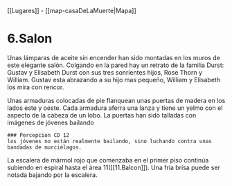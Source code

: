[[Lugares]]  -  [[map-casaDeLaMuerte|Mapa]]

# 6.Salon

Unas lámparas de aceite sin encender han sido montadas en los muros de este elegante salón. Colgando en la pared hay un retrato de la familia Durst: Gustav y Elisabeth Durst con sus tres sonrientes hijos, Rose Thorn y William.  Gustav esta abrazando a su hijo mas pequeño, William y Elisabeth los mira con rencor.

Unas armaduras colocadas de pie flanquean unas puertas de madera en los lados este y oeste. Cada armadura aferra una lanza y tiene un yelmo con el aspecto de la cabeza de un lobo. 
La puertas han sido talladas con imágenes de jóvenes bailando

```ad-abstract
### Percepcion CD 12
los jóvenes no están realmente bailando, sino luchando contra unas bandadas de murciélagos.
```
La escalera de mármol rojo que comenzaba en el primer piso continúa subiendo en espiral hasta el área 11([[11.Balcon]]). Una fría brisa puede ser notada bajando por la escalera.